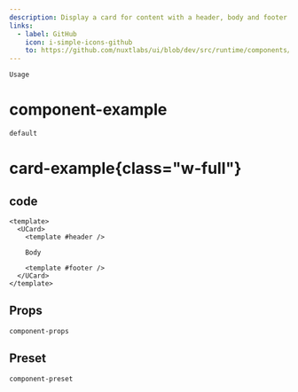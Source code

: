 ```yaml
---
description: Display a card for content with a header, body and footer.
links:
  - label: GitHub
    icon: i-simple-icons-github
    to: https://github.com/nuxtlabs/ui/blob/dev/src/runtime/components/layout/Card.vue
---
```


`Usage`

# component-example

`default`

# card-example{class="w-full"}

## code

```vue
<template>
  <UCard>
    <template #header />

    Body

    <template #footer />
  </UCard>
</template>
```

## Props

`component-props`

## Preset

`component-preset`
